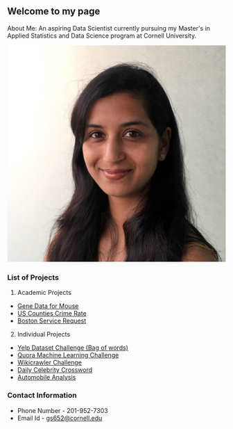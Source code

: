 ## Welcome to my page

About Me: An aspiring Data Scientist currently pursuing my Master's in Applied Statistics and Data Science program at Cornell University.

![Image](https://github.com/gunjan-sood/Projects/blob/master/profilepic.png?raw=true)















### List of Projects

1. Academic Projects
  * [Gene Data for Mouse](https://github.com/gunjan-sood/academic-projects/blob/master/STSCI_4740_FinalProjectReport_gs652_aaa347_sg2243.pdf)
  * [US Counties Crime Rate](https://github.com/gunjan-sood/academic-projects/blob/master/5030_Project_Report_Final.pdf)
  * [Boston Service Request](https://github.com/gunjan-sood/academic-projects/blob/master/5080_Final_Project.pdf)
2. Individual Projects
  * [Yelp Dataset Challenge (Bag of words)](https://github.com/gunjan-sood/yelp/commit/ed3afad5c86912c694671906148d8cd6836a4ede)
  * [Quora Machine Learning Challenge](https://github.com/gunjan-sood/Individual-Data-Science-projects/blob/master/Quora%2BMachine%2BLearning.md)
  * [Wikicrawler Challenge](https://github.com/gunjan-sood/Individual-Data-Science-projects/blob/master/Wikicrawler%2BChallenge.md)
  * [Daily Celebrity Crossword](https://github.com/gunjan-sood/Individual-Data-Science-projects/blob/master/Crossword%20App%20Review.md)
  * [Automobile Analysis](https://github.com/gunjan-sood/Individual-Data-Science-projects/blob/master/Automobile_Analysis.md)

### Contact Information
  * Phone Number - 201-952-7303
  * Email Id - gs652@cornell.edu
